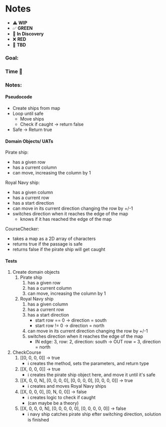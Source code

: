 # Notes

* ⚠️ **WIP**  
* ✅ **GREEN**  
* 🧠 **In Discovery**  
* ❌ **RED**  
* 📝 **TBD**  

### Goal: 
### Time 🍅
### Notes:

#### Pseudocode

* Create ships from map
* Loop until safe
  * Move ships
  * Check if caught -> return false
* Safe -> Return true

#### Domain Objects/ UATs

Pirate ship:
* has a given row
* has a current column
* can move, increasing the column by 1

Royal Navy ship:
* has a given column
* has a current row
* has a start direction
* can move in its current direction changing the row by +/-1
* switches direction when it reaches the edge of the map
  * knows if it has reached the edge of the map

CourseChecker:
* takes a map as a 2D array of characters
* returns true if the passage is safe
* returns false if the pirate ship will get caught

#### Tests

1. Create domain objects
   1. Pirate ship
      1. has a given row
      2. has a current column
      3. can move, increasing the column by 1
   2. Royal Navy ship
      1. has a given column
      2. has a current row
      3. has a start direction
         * start row == 0 -> direction = south
         * start row != 0 -> direction = north
      4. can move in its current direction changing the row by +/-1
      5. switches direction when it reaches the edge of the map
         * IN edge: 3, row: 2, direction: south -> OUT row = 3, direction = north
2. CheckCourse
   1. [[0, 0, 0, 0]] -> true
      * ℹ️ creates the method, sets the parameters, and return type
   2. [[X, 0, 0, 0]] -> true
      * ℹ️ creates the pirate ship object here, and move it until it's safe
   3. [[X, 0, 0, N], 
       [0, 0, 0, 0],
       [0, 0, 0, 0],
       [0, 0, 0, 0]] -> true
      * ℹ️ creates and moves Royal Navy ships
   4. [[X, 0, 0, 0], 
       [0, N, 0, 0]] -> false
      * ℹ️ creates logic to check if caught 
      * (can maybe be a theory)
   5. [[X, 0, 0, 0, N], 
       [0, 0, 0, 0, 0],
       [0, 0, 0, 0, 0]] -> false
      * ℹ️ navy ship catches pirate ship efter switching direction, solution is finished